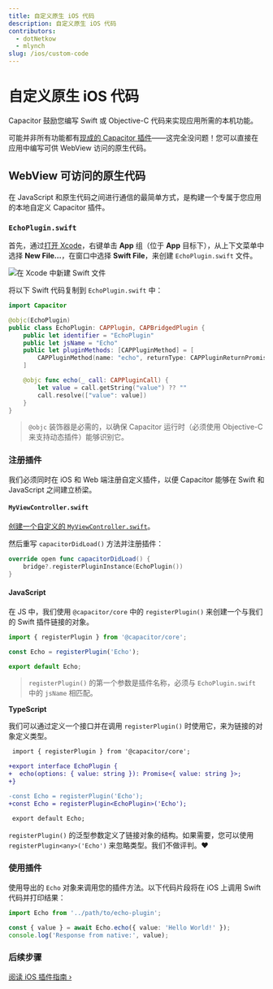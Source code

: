 ```yaml
---
title: 自定义原生 iOS 代码
description: 自定义原生 iOS 代码
contributors:
  - dotNetkow
  - mlynch
slug: /ios/custom-code
---
```


# 自定义原生 iOS 代码

Capacitor 鼓励您编写 Swift 或 Objective-C 代码来实现应用所需的本机功能。

可能并非所有功能都有[现成的 Capacitor 插件](/plugins.mdx)——这完全没问题！您可以直接在应用中编写可供 WebView 访问的原生代码。

## WebView 可访问的原生代码

在 JavaScript 和原生代码之间进行通信的最简单方式，是构建一个专属于您应用的本地自定义 Capacitor 插件。

### `EchoPlugin.swift`

首先，通过[打开 Xcode](/main/ios/index.md#opening-the-ios-project)，右键单击 **App** 组（位于 **App** 目标下），从上下文菜单中选择 **New File...**，在窗口中选择 **Swift File**，来创建 `EchoPlugin.swift` 文件。

![在 Xcode 中新建 Swift 文件](/img/v6/docs/ios/xcode-new-swift-file.png)

将以下 Swift 代码复制到 `EchoPlugin.swift` 中：

```swift
import Capacitor

@objc(EchoPlugin)
public class EchoPlugin: CAPPlugin, CAPBridgedPlugin {
    public let identifier = "EchoPlugin"
    public let jsName = "Echo"
    public let pluginMethods: [CAPPluginMethod] = [
        CAPPluginMethod(name: "echo", returnType: CAPPluginReturnPromise)
    ]

    @objc func echo(_ call: CAPPluginCall) {
        let value = call.getString("value") ?? ""
        call.resolve(["value": value])
    }
}
```

> `@objc` 装饰器是必需的，以确保 Capacitor 运行时（必须使用 Objective-C 来支持动态插件）能够识别它。

### 注册插件

我们必须同时在 iOS 和 Web 端注册自定义插件，以便 Capacitor 能够在 Swift 和 JavaScript 之间建立桥梁。

#### `MyViewController.swift`

[创建一个自定义的 `MyViewController.swift`](../ios/viewcontroller.md)。

然后重写 `capacitorDidLoad()` 方法并注册插件：

```swift
override open func capacitorDidLoad() {
    bridge?.registerPluginInstance(EchoPlugin())
}
```

#### JavaScript

在 JS 中，我们使用 `@capacitor/core` 中的 `registerPlugin()` 来创建一个与我们的 Swift 插件链接的对象。

```typescript
import { registerPlugin } from '@capacitor/core';

const Echo = registerPlugin('Echo');

export default Echo;
```

> `registerPlugin()` 的第一个参数是插件名称，必须与 `EchoPlugin.swift` 中的 `jsName` 相匹配。

**TypeScript**

我们可以通过定义一个接口并在调用 `registerPlugin()` 时使用它，来为链接的对象定义类型。

```diff
 import { registerPlugin } from '@capacitor/core';

+export interface EchoPlugin {
+  echo(options: { value: string }): Promise<{ value: string }>;
+}

-const Echo = registerPlugin('Echo');
+const Echo = registerPlugin<EchoPlugin>('Echo');

 export default Echo;
```

`registerPlugin()` 的泛型参数定义了链接对象的结构。如果需要，您可以使用 `registerPlugin<any>('Echo')` 来忽略类型。我们不做评判。❤️

### 使用插件

使用导出的 `Echo` 对象来调用您的插件方法。以下代码片段将在 iOS 上调用 Swift 代码并打印结果：

```typescript
import Echo from '../path/to/echo-plugin';

const { value } = await Echo.echo({ value: 'Hello World!' });
console.log('Response from native:', value);
```

### 后续步骤

[阅读 iOS 插件指南 &#8250;](/plugins/creating-plugins/ios-guide.md)